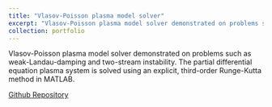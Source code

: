 ```yaml
---
title: "Vlasov-Poisson plasma model solver"
excerpt: "Vlasov-Poisson plasma model solver demonstrated on problems such as weak-Landau-damping and two-stream instability.<br/><img src='/images/project_icons/vp-solver-2-stream-instability-solution-wk7.jpg'>"
collection: portfolio
---
```

Vlasov-Poisson plasma model solver demonstrated on problems such as weak-Landau-damping and two-stream instability. The partial differential equation plasma system is solved using an explicit, third-order Runge-Kutta method in MATLAB.

[Github Repository](https://github.com/dylan-jacobs/computational-fluid-dynamics)